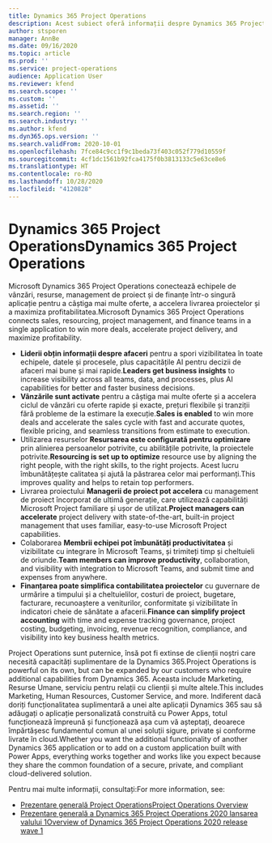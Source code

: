 ```yaml
---
title: Dynamics 365 Project Operations
description: Acest subiect oferă informații despre Dynamics 365 Project operations.
author: stsporen
manager: AnnBe
ms.date: 09/16/2020
ms.topic: article
ms.prod: ''
ms.service: project-operations
audience: Application User
ms.reviewer: kfend
ms.search.scope: ''
ms.custom: ''
ms.assetid: ''
ms.search.region: ''
ms.search.industry: ''
ms.author: kfend
ms.dyn365.ops.version: ''
ms.search.validFrom: 2020-10-01
ms.openlocfilehash: 7fce84c9cc1f9c1beda73f403c052f779d10559f
ms.sourcegitcommit: 4cf1dc1561b92fca4175f0b3813133c5e63ce8e6
ms.translationtype: HT
ms.contentlocale: ro-RO
ms.lasthandoff: 10/28/2020
ms.locfileid: "4120828"
---
```

# <a name="dynamics-365-project-operations"></a><span data-ttu-id="b72fc-103">Dynamics 365 Project Operations</span><span class="sxs-lookup"><span data-stu-id="b72fc-103">Dynamics 365 Project Operations</span></span>

<span data-ttu-id="b72fc-104">Microsoft Dynamics 365 Project Operations conectează echipele de vânzări, resurse, management de proiect și de finanțe într-o singură aplicație pentru a câștiga mai multe oferte, a accelera livrarea proiectelor și a maximiza profitabilitatea.</span><span class="sxs-lookup"><span data-stu-id="b72fc-104">Microsoft Dynamics 365 Project Operations connects sales, resourcing, project management, and finance teams in a single application to win more deals, accelerate project delivery, and maximize profitability.</span></span>

-   <span data-ttu-id="b72fc-105">**Liderii obțin informații despre afaceri** pentru a spori vizibilitatea în toate echipele, datele și procesele, plus capacitățile AI pentru decizii de afaceri mai bune și mai rapide.</span><span class="sxs-lookup"><span data-stu-id="b72fc-105">**Leaders get business insights** to increase visibility across all teams, data, and processes, plus AI capabilities for better and faster business decisions.</span></span>
-   <span data-ttu-id="b72fc-106">**Vânzările sunt activate** pentru a câștiga mai multe oferte și a accelera ciclul de vânzări cu oferte rapide și exacte, prețuri flexibile și tranziții fără probleme de la estimare la execuție.</span><span class="sxs-lookup"><span data-stu-id="b72fc-106">**Sales is enabled** to win more deals and accelerate the sales cycle with fast and accurate quotes, flexible pricing, and seamless transitions from estimate to execution.</span></span>
-   <span data-ttu-id="b72fc-107">Utilizarea resurselor **Resursarea este configurată pentru optimizare** prin alinierea persoanelor potrivite, cu abilitățile potrivite, la proiectele potrivite.</span><span class="sxs-lookup"><span data-stu-id="b72fc-107">**Resourcing is set up to optimize** resource use by aligning the right people, with the right skills, to the right projects.</span></span> <span data-ttu-id="b72fc-108">Acest lucru îmbunătățește calitatea și ajută la păstrarea celor mai performanți.</span><span class="sxs-lookup"><span data-stu-id="b72fc-108">This improves quality and helps to retain top performers.</span></span>
-   <span data-ttu-id="b72fc-109">Livrarea proiectului **Managerii de proiect pot accelera** cu management de proiect încorporat de ultimă generație, care utilizează capabilități Microsoft Project familiare și ușor de utilizat.</span><span class="sxs-lookup"><span data-stu-id="b72fc-109">**Project managers can accelerate** project delivery with state-of-the-art, built-in project management that uses familiar, easy-to-use Microsoft Project capabilities.</span></span>
-   <span data-ttu-id="b72fc-110">Colaborarea **Membrii echipei pot îmbunătăți productivitatea** și vizibilitate cu integrare în Microsoft Teams, și trimiteți timp și cheltuieli de oriunde.</span><span class="sxs-lookup"><span data-stu-id="b72fc-110">**Team members can improve productivity**, collaboration, and visibility with integration to Microsoft Teams, and submit time and expenses from anywhere.</span></span>
-   <span data-ttu-id="b72fc-111">**Finanțarea poate simplifica contabilitatea proiectelor** cu guvernare de urmărire a timpului și a cheltuielilor, costuri de proiect, bugetare, facturare, recunoaștere a veniturilor, conformitate și vizibilitate în indicatori cheie de sănătate a afacerii.</span><span class="sxs-lookup"><span data-stu-id="b72fc-111">**Finance can simplify project accounting** with time and expense tracking governance, project costing, budgeting, invoicing, revenue recognition, compliance, and visibility into key business health metrics.</span></span>

<span data-ttu-id="b72fc-112">Project Operations sunt puternice, însă pot fi extinse de clienții noștri care necesită capacități suplimentare de la Dynamics 365.</span><span class="sxs-lookup"><span data-stu-id="b72fc-112">Project Operations is powerful on its own, but can be expanded by our customers who require additional capabilities from Dynamics 365.</span></span> <span data-ttu-id="b72fc-113">Aceasta include Marketing, Resurse Umane, serviciu pentru relații cu clienții și multe altele.</span><span class="sxs-lookup"><span data-stu-id="b72fc-113">This includes Marketing, Human Resources, Customer Service, and more.</span></span> <span data-ttu-id="b72fc-114">Indiferent dacă doriți funcționalitatea suplimentară a unei alte aplicații Dynamics 365 sau să adăugați o aplicație personalizată construită cu Power Apps, totul funcționează împreună și funcționează așa cum vă așteptați, deoarece împărtășesc fundamentul comun al unei soluții sigure, private și conforme livrate în cloud.</span><span class="sxs-lookup"><span data-stu-id="b72fc-114">Whether you want the additional functionality of another Dynamics 365 application or to add on a custom application built with Power Apps, everything works together and works like you expect because they share the common foundation of a secure, private, and compliant cloud-delivered solution.</span></span>

<span data-ttu-id="b72fc-115">Pentru mai multe informații, consultați:</span><span class="sxs-lookup"><span data-stu-id="b72fc-115">For more information, see:</span></span>

- [<span data-ttu-id="b72fc-116">Prezentare generală Project Operations</span><span class="sxs-lookup"><span data-stu-id="b72fc-116">Project Operations Overview</span></span>](https://dynamics.microsoft.com/en-us/project-operations/overview/)
- [<span data-ttu-id="b72fc-117">Prezentare generală a Dynamics 365 Project Operations 2020 lansarea valului 1</span><span class="sxs-lookup"><span data-stu-id="b72fc-117">Overview of Dynamics 365 Project Operations 2020 release wave 1</span></span>](https://docs.microsoft.com/dynamics365-release-plan/2020wave1/dynamics365-project-operations/)

